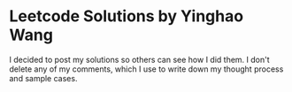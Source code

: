 # Leetcode Solutions by Yinghao Wang
I decided to post my solutions so others can see how I did them. I don't delete any of my comments, which I use to write down my thought process and sample cases.